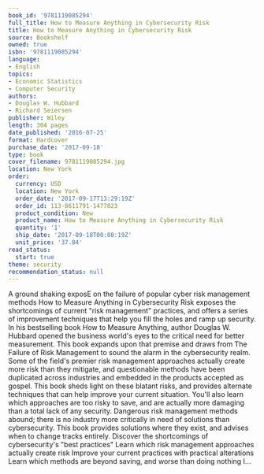 ```yaml
---
book_id: '9781119085294'
full_title: How to Measure Anything in Cybersecurity Risk
title: How to Measure Anything in Cybersecurity Risk
source: Bookshelf
owned: true
isbn: '9781119085294'
language:
- English
topics:
- Economic Statistics
- Computer Security
authors:
- Douglas W. Hubbard
- Richard Seiersen
publisher: Wiley
length: 304 pages
date_published: '2016-07-25'
format: Hardcover
purchase_date: '2017-09-18'
type: book
cover_filename: 9781119085294.jpg
location: New York
order:
  currency: USD
  location: New York
  order_date: '2017-09-17T13:29:19Z'
  order_id: 113-8611791-1477823
  product_condition: New
  product_name: How to Measure Anything in Cybersecurity Risk
  quantity: '1'
  ship_date: '2017-09-18T00:08:19Z'
  unit_price: '37.84'
read_status:
  start: true
theme: security
recommendation_status: null
---
```

A ground shaking exposE on the failure of popular cyber risk management methods How to Measure Anything in Cybersecurity Risk exposes the shortcomings of current "risk management" practices, and offers a series of improvement techniques that help you fill the holes and ramp up security. In his bestselling book How to Measure Anything, author Douglas W. Hubbard opened the business world's eyes to the critical need for better measurement. This book expands upon that premise and draws from The Failure of Risk Management to sound the alarm in the cybersecurity realm. Some of the field's premier risk management approaches actually create more risk than they mitigate, and questionable methods have been duplicated across industries and embedded in the products accepted as gospel. This book sheds light on these blatant risks, and provides alternate techniques that can help improve your current situation. You'll also learn which approaches are too risky to save, and are actually more damaging than a total lack of any security.
Dangerous risk management methods abound; there is no industry more critically in need of solutions than cybersecurity. This book provides solutions where they exist, and advises when to change tracks entirely.
Discover the shortcomings of cybersecurity's "best practices" Learn which risk management approaches actually create risk Improve your current practices with practical alterations Learn which methods are beyond saving, and worse than doing nothing I...

